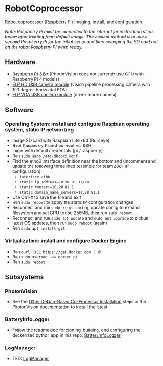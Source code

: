 # RobotCoprocessor
Robot coprocessor (Raspberry Pi) imaging, install, and configuration

_Note: Raspberry Pi must be connected to the internet for installation steps below after booting from default image. The easiest method is to use a second Raspberry Pi for the initial setup and then swapping the SD card out on the robot Raspberry Pi when ready._

## Hardware 
* [Raspberry Pi 3 B+](https://www.raspberrypi.com/products/raspberry-pi-3-model-b-plus/) (PhotonVision does not currently use GPU with Raspberry Pi 4 models)
* [ELP HD USB camera module](https://www.amazon.com/dp/B01HD1UZMQ) (vision pipeline processing camera with 100 degree horizontal FOV)
* [ELP VGA USB camera module](https://www.amazon.com/dp/B01DRG250Q) (driver mode camera)

## Software
### Operating System: install and configure Raspbian operating system, static IP networking
* Image SD card with Raspbian Lite x64 (Bullseye)
* Boot Raspberry Pi and connect via SSH
* Login with default credentials (pi / raspberry)
* Run `sudo nano /etc/dhcpcd.conf`
* Find the etho0 interface definition near the bottom and uncomment and update the following three lines (example for team 2881 IP configuration):
  * `interface eth0`
  * `static ip_address=10.28.81.18/24`
  * `static routers=10.28.81.1`
  * `static domain_name_servers=10.28.81.1`
* Use Ctrl-X to save the file and exit
* Run `sudo reboot` to apply the static IP configuration changes
* Reconnect and run `sudo raspi-config`, update config to expand filesystem and set GPU to use 256MB, then run `sudo reboot`
* Reconnect and run `sudo apt update` and `sudo apt upgrade` to pickup latest OS updates, then run `sudo reboot` (again)
* Run `sudo apt install git`

### Virtualization: install and configure Docker Engine 
* Run `curl -sSL https://get.docker.com | sh`
* Run `sudo usermod -aG docker pi`
* Run `sudo reboot`

## Subsystems
### PhotonVision
* See the [Other Debian-Based Co-Processor Installation](https://docs.photonvision.org/en/latest/docs/getting-started/installation/coprocessor-image.html#other-debian-based-co-processor-installation) steps in the PhotonVision documentation to install the latest

### BatteryInfoLogger
* Follow the readme doc for cloning, building, and configuring the dockerized python app in this repo: [BatteryInfoLogger](https://github.com/frc2881/BatteryInfoLogger)

### LogManager
* TBD: [LogManager](https://github.com/frc2881/LogManager)
